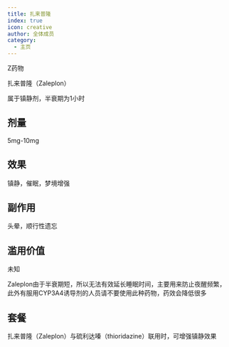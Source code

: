 ```yaml
---
title: 扎来普隆
index: true
icon: creative
author: 全体成员
category:
  - 主页
---
```


Z药物

扎来普隆（Zaleplon）

属于镇静剂，半衰期为1小时

## 剂量
5mg-10mg

## 效果
镇静，催眠，梦境增强

## 副作用
头晕，顺行性遗忘

## 滥用价值
未知

Zaleplon由于半衰期短，所以无法有效延长睡眠时间，主要用来防止夜醒频繁，此外有服用CYP3A4诱导剂的人员请不要使用此种药物，药效会降低很多

## 套餐
扎来普隆（Zaleplon）与硫利达嗪（thioridazine）联用时，可增强镇静效果